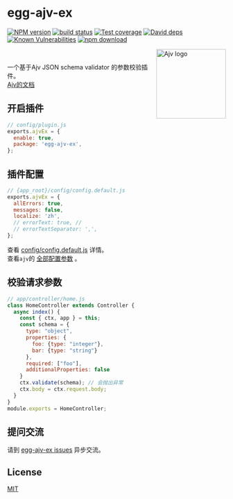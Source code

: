 # egg-ajv-ex

[![NPM version][npm-image]][npm-url]
[![build status][travis-image]][travis-url]
[![Test coverage][codecov-image]][codecov-url]
[![David deps][david-image]][david-url]
[![Known Vulnerabilities][snyk-image]][snyk-url]
[![npm download][download-image]][download-url]

[npm-image]: https://img.shields.io/npm/v/egg-ajv-ex.svg
[npm-url]: https://npmjs.org/package/egg-ajv-ex
[travis-image]: https://www.travis-ci.com/hankexu/egg-ajv-ex.svg?branch=master
[travis-url]: https://www.travis-ci.com/hankexu/egg-ajv-ex
[codecov-image]: https://codecov.io/gh/hankexu/egg-ajv-ex/branch/master/graph/badge.svg?token=Hkb6TYLqXb
[codecov-url]: https://codecov.io/gh/hankexu/egg-ajv-ex
[david-image]: https://img.shields.io/david/hankexu/egg-ajv-ex.svg
[david-url]: https://david-dm.org/hankexu/egg-ajv-ex
[snyk-image]: https://snyk.io/test/npm/egg-ajv-ex/badge.svg
[snyk-url]: https://snyk.io/test/npm/egg-ajv-ex
[download-image]: https://img.shields.io/npm/dm/egg-ajv-ex.svg
[download-url]: https://npmjs.org/package/egg-ajv-ex

<!--
Description here.
-->
<img align="right" alt="Ajv logo" width="160" src="https://ajv.js.org/img/ajv.svg">

&nbsp;

一个基于Ajv JSON schema validator 的参数校验插件。  
[Ajv的文档](https://ajv.js.org/) 
## 开启插件

```js
// config/plugin.js
exports.ajvEx = {
  enable: true,
  package: 'egg-ajv-ex',
};
```


## 插件配置

```js
// {app_root}/config/config.default.js
exports.ajvEx = {
  allErrors: true,
  messages: false,
  localize: 'zh',
  // errorText: true, // 
  // errorTextSeparator: ',',
};
```
查看 [config/config.default.js](config/config.default.js) 详情。  
查看`ajv`的 [全部配置参数](https://ajv.js.org/options.html) 。

## 校验请求参数

```js
// app/controller/home.js
class HomeController extends Controller {
  async index() {
    const { ctx, app } = this;
    const schema = {
      type: "object",
      properties: {
        foo: {type: "integer"},
        bar: {type: "string"}
      },
      required: ["foo"],
      additionalProperties: false
    }
    ctx.validate(schema); // 会抛出异常
    ctx.body = ctx.request.body;
  }
}
module.exports = HomeController;
```

## 提问交流

请到 [egg-ajv-ex issues](https://github.com/hankexu/egg-ajv-ex/issues) 异步交流。

## License

[MIT](LICENSE)
